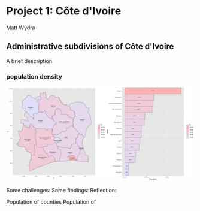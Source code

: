 # Project 1: Côte d'Ivoire

Matt Wydra

## Administrative subdivisions of Côte d'Ivoire

A brief description

### population density
![](Prj_1_Final.png)

Some challenges:
Some findings:
Reflection:

Population of counties
Population of 
